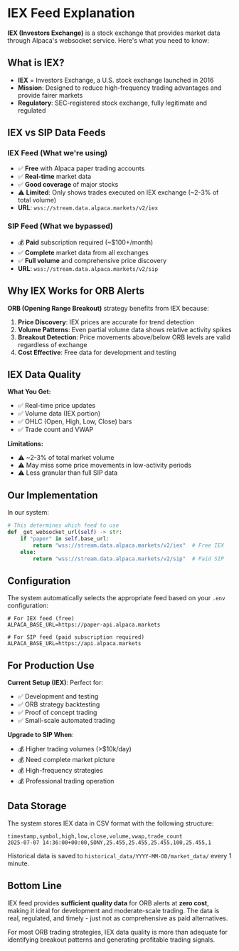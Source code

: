 # IEX Feed Explanation

**IEX (Investors Exchange)** is a stock exchange that provides market data through Alpaca's websocket service. Here's what you need to know:

## What is IEX?
- **IEX** = Investors Exchange, a U.S. stock exchange launched in 2016
- **Mission**: Designed to reduce high-frequency trading advantages and provide fairer markets
- **Regulatory**: SEC-registered stock exchange, fully legitimate and regulated

## IEX vs SIP Data Feeds

### IEX Feed (What we're using)
- ✅ **Free** with Alpaca paper trading accounts
- ✅ **Real-time** market data
- ✅ **Good coverage** of major stocks
- ⚠️ **Limited**: Only shows trades executed on IEX exchange (~2-3% of total volume)
- **URL**: `wss://stream.data.alpaca.markets/v2/iex`

### SIP Feed (What we bypassed)
- 💰 **Paid** subscription required (~$100+/month)
- ✅ **Complete** market data from all exchanges
- ✅ **Full volume** and comprehensive price discovery
- **URL**: `wss://stream.data.alpaca.markets/v2/sip`

## Why IEX Works for ORB Alerts

**ORB (Opening Range Breakout)** strategy benefits from IEX because:

1. **Price Discovery**: IEX prices are accurate for trend detection
2. **Volume Patterns**: Even partial volume data shows relative activity spikes
3. **Breakout Detection**: Price movements above/below ORB levels are valid regardless of exchange
4. **Cost Effective**: Free data for development and testing

## IEX Data Quality

**What You Get:**
- ✅ Real-time price updates
- ✅ Volume data (IEX portion)
- ✅ OHLC (Open, High, Low, Close) bars
- ✅ Trade count and VWAP

**Limitations:**
- ⚠️ ~2-3% of total market volume
- ⚠️ May miss some price movements in low-activity periods
- ⚠️ Less granular than full SIP data

## Our Implementation

In our system:
```python
# This determines which feed to use
def _get_websocket_url(self) -> str:
    if "paper" in self.base_url:
        return "wss://stream.data.alpaca.markets/v2/iex"  # Free IEX
    else:
        return "wss://stream.data.alpaca.markets/v2/sip"  # Paid SIP
```

## Configuration

The system automatically selects the appropriate feed based on your `.env` configuration:

```env
# For IEX feed (free)
ALPACA_BASE_URL=https://paper-api.alpaca.markets

# For SIP feed (paid subscription required)
ALPACA_BASE_URL=https://api.alpaca.markets
```

## For Production Use

**Current Setup (IEX)**: Perfect for:
- ✅ Development and testing
- ✅ ORB strategy backtesting
- ✅ Proof of concept trading
- ✅ Small-scale automated trading

**Upgrade to SIP When**:
- 💰 Higher trading volumes (>$10k/day)
- 💰 Need complete market picture
- 💰 High-frequency strategies
- 💰 Professional trading operation

## Data Storage

The system stores IEX data in CSV format with the following structure:
```csv
timestamp,symbol,high,low,close,volume,vwap,trade_count
2025-07-07 14:36:00+00:00,SONY,25.455,25.455,25.455,100,25.455,1
```

Historical data is saved to `historical_data/YYYY-MM-DD/market_data/` every 1 minute.

## Bottom Line

IEX feed provides **sufficient quality data** for ORB alerts at **zero cost**, making it ideal for development and moderate-scale trading. The data is real, regulated, and timely - just not as comprehensive as paid alternatives.

For most ORB trading strategies, IEX data quality is more than adequate for identifying breakout patterns and generating profitable trading signals.